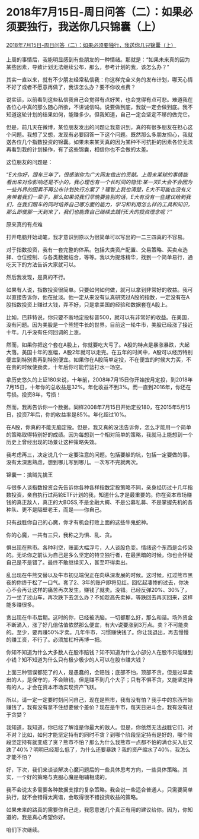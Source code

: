 # 2018年7月15日-周日问答（二）：如果必须要独行，我送你几只锦囊（上）



#### 

[2018年7月15日-周日问答（二）：如果必须要独行，我送你几只锦囊（上）](https://mp.weixin.qq.com/s/hMzOwNpMpp8dlf5CeNnFKA)

#### 



上周的事情后，我能明显感到有些朋友的一种情绪。那就是：“如果未来真的因为某些因素，导致计划无法继续公布，那么，参考计划的我，该怎么办？”

 

其实一直以来，就有不少朋友经常私信我：你这样完全义务的发布计划，哪天心情不好了或者不愿意再做了，我该怎么办？要不你收点费？

 

说实话，以前看到这些私信我自己会觉得有点好笑，也会觉得有点可悲。难道我在各位心中真的那么随心所欲，不讲诚信吗。说要做到底，我就一定会做到底。我不知道这轮计划的结果如何，能赚多少。但我知道，自己一定会坚定不移的做完它。

 

但是，前几天在微博，某位朋友发出的问题让我意识到，真的有很多朋友在担心这个问题。我想了又想，发现有必要回答一下这个问题。既然那么多朋友担心，我就送各位几个指数投资的锦囊。如果未来某天真的因为某种不可抗拒的因素各位无法再看到我的计划操作，有了这些锦囊，相信你也不会做的太差。

 

这位朋友的问题是：

 

“*E大你好，跟车三年了，很感谢你为广大网友做出的贡献。上周末某球的事情能看出来对你影响还是不小的，我心理也有一个长时间的隐忧:某一天E大会不会因为一些外界的因素不再公布计划执行方案了？理智上我也清楚，E大不可能也没有义务带着我们一辈子，那么如果说我们早晚要告别的话，E大有没有一些建议给到我们，在我们跟车的同时培养自己哪方面的能力，学习和利用怎么样的工具和知识，那么即使那一天到来了，我们也能靠自己继续去践行E大的投资理念呢？*”







原来真的有点难



打开电脑开始动笔，我才意识到原以为很简单可以写出的一二三四真的不容易。

 

对于指数投资，我有一套完整的体系。包括大类资产配置、交易策略、买卖点选择、仓位控制、与各类数据结合，等等。我以为提炼精华，找到一个简单易行，通吃天下的方法告诉大家就可以。



然后我发现，是真的不行。

 

如果有人说，指数投资很简单。只要如何如何做，就可以拿到非常好的收益。我可以直接告诉你，他在扯淡。他一定从来没有认真研究过A股的指数，一定没有在A股指数投资上赚过大钱，弄不好，只是拿美国的经验和数据套在A股上。

 

比如，巴菲特说，你只要不断地定投标普500，就可以有非常好的收益。在美国，没有问题。因为美股是一个熊短牛长的世界。目前这一轮牛市，美股已经涨了接近十年。几乎没有任何回调的上涨。

 

然而，如果你把这个套在A股上，你就要吃大亏了。A股的特点是暴涨暴跌，大起大落。美国十年的涨幅，A股2年就可以走完。在五年的时间中，A股可以经历特别便宜到特别贵再到特别便宜。如果你在A股简单定投，不在便宜的时候大力买，不在贵的时候使劲卖，十年后你可能竹篮打水一场空。

 

拿历史悠久的上证180来说，十年前，2008年7月15日你开始按月定投，到2018年7月15日，十年你的总收益是32%。年化收益不到3%。而一直到2016年，你还在亏损。投资8年，亏损！

 

然而，我再告诉你一个数据。同样2008年7月15日开始定投180，在2015年5月15日，投资7年后，你的收益率是85%。年化超过10%。

 

在A股，你真的不能无脑定投。但是，我又真的没法告诉你，怎么才能用一个简单的策略取得特别好的成绩。因为每想到一个相对简单的策略，我就马上能想到一个历史上曾经出现的场景让这种策略失效。

 

我考虑再三，决定说几个一定要注意的问题。包括要躲的坑，包括一定要做的事。没有太深思熟虑，想到哪儿写到哪儿。一次写不完就两次。





锦囊一：擒贼先擒王



与很多人谈指数投资会先告诉你各种各样指数定投策略不同，亲身经历过十几年指数投资，亲自执行过两轮ETF计划的我，知道什么才是最重要的。你在资本市场赚钱的真正敌人，真正的大BOSS,不是金融大鳄、不是公募私募、不是掌握先机的各种队、更不是隔壁老王，而是——你自己。

 

只有战胜你自己的心魔，你才有机会打败上面的这些牛鬼蛇神。

 

你的心魔，一共有三只，我称之为惧、乱、贪。

 

惧出现在熊市。各种利空，账面大幅浮亏，人人谈股色变。情绪这个东西是会传染的。无论你之前认为自己是多么坚定的特立独行者，在最黑暗的时候，你也会怀疑自己是不是错了。最终不敢继续买入，甚至吓得卖出。

 

乱出现在牛熊交替以及牛市初见端倪正在向纵深发展的时候。这时候，扛过熊市黑夜的你终于松了一口气。套了2、3年的账户即将见红。回忆起凄惨的过去，你决心不会再让这样的痛苦再次发生。赚钱了就卖。没错。已经反弹20%、30%了，万一坐了过山车，再次跌下去怎么办？不如趁高先卖掉，等跌回去再买回来，这样能多赚很多。

 

贪出现在牛市后期。这时的你，已经被洗脑。一切都那么好，那么和谐。场外资金不断涌入，涨了好几倍估值依然那么便宜，有大v说要涨到3万点。卖？不可能卖的。至少，要再赚50%才卖。几年牛市，习惯赚快钱了。你让我退出，再去慢慢的赚工资，不行了。必须加杠杆再博一把。

 

 

你知不知道为什么大多数人在股市赔钱？知不知道为什么小部分人在股市只能赚到小钱？知不知道为什么只有极少极少的人可以在股市赚大钱？

 

上面三种错误都犯了的人，是愚蠢的，会赔钱；底部不怕，顶部不贪，但是过早卖出的人，是保守的，不会赔钱，但是赚不到几个大子；只有不惧不贪，又能坚定持有的人，才会在资本市场实现资产飞跃。

 

所以，请一定一定要时刻问问自己，现在是熊市，我有没有怕？我手中的东西开始赚钱了，我有没有拿不住想要做个差价？现在是牛市，每天日进斗金，我有没有过于贪婪？

 

我知道，我知道，你已经了解谁是你最大的敌人。但是，你依然无法战胜它们，对不对？比如，如何才能坚定持有的同时不贪？到哪个阶段坚定持有是好的，哪个阶段坚定持有就变成了贪？熊市不怕？那么为什么我熊市一点都不怕的满仓买入后又跌了40%？明明已经那么低了，为什么还要暴跌？我的资产缩水了40%，我怎么才能不怕？

 

好，下次，我们来谈谈解决心魔问题后的一些具体思考方向，一些具体策略。其实，一个好的策略与克服心魔是相辅相成的。



我不会说太多需要各种数据支撑的复杂策略。我会说一些适合普通人，只需要简单执行，就不会错得太离谱，会取得很不错投资收益的策略。

 

如果未来的路真的需要你自己走，我愿意送几个真正有用的建议给你。因为，你知道的，我是真心希望你好。



咱们下次继续。